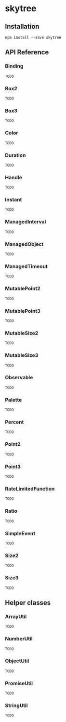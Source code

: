 # skytree

## Installation

`npm install --save skytree`

## API Reference

### Binding

`TODO`

### Box2

`TODO`

### Box3

`TODO`

### Color

`TODO`

### Duration

`TODO`

### Handle

`TODO`

### Instant

`TODO`

### ManagedInterval

`TODO`

### ManagedObject

`TODO`

### ManagedTimeout

`TODO`

### MutablePoint2

`TODO`

### MutablePoint3

`TODO`

### MutableSize2

`TODO`

### MutableSize3

`TODO`

### Observable

`TODO`

### Palette

`TODO`

### Percent

`TODO`

### Point2

`TODO`

### Point3

`TODO`

### RateLimitedFunction

`TODO`

### Ratio

`TODO`

### SimpleEvent

`TODO`

### Size2

`TODO`

### Size3

`TODO`

## Helper classes

### ArrayUtil

`TODO`

### NumberUtil

`TODO`

### ObjectUtil

`TODO`

### PromiseUtil

`TODO`

### StringUtil

`TODO`
